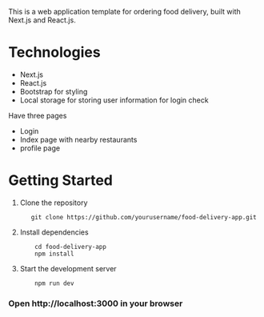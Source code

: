 This is a web application template for ordering food delivery, built with Next.js and React.js.

<h1>Technologies</h1>

- Next.js
- React.js
- Bootstrap for styling
- Local storage for storing user information for login check

Have three pages 

- Login
- Index page with nearby restaurants 
- profile page

<h1>Getting Started</h1>

1. Clone the repository


          git clone https://github.com/yourusername/food-delivery-app.git


2. Install dependencies


           cd food-delivery-app
           npm install


3. Start the development server


           npm run dev
           

<h3>Open http://localhost:3000 in your browser</h3>

